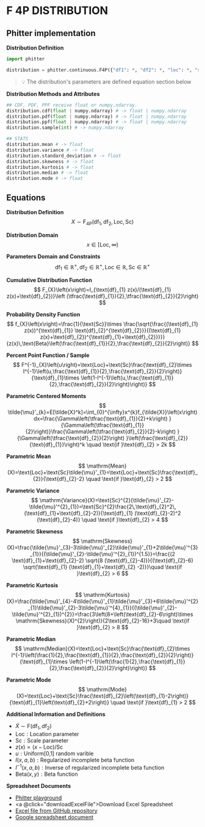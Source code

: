 # F 4P DISTRIBUTION

## Phitter implementation

**Distribution Definition**

```python
import phitter

distribution = phitter.continuous.F4P({"df1": *, "df2": *, "loc": *, "scale": *})
```

> 💡 The distribution's parameters are defined equation section below

**Distribution Methods and Attributes**

```python
## CDF, PDF, PPF receive float or numpy.ndarray.
distribution.cdf(float | numpy.ndarray) # -> float | numpy.ndarray
distribution.pdf(float | numpy.ndarray) # -> float | numpy.ndarray
distribution.ppf(float | numpy.ndarray) # -> float | numpy.ndarray
distribution.sample(int) # -> numpy.ndarray

## STATS
distribution.mean # -> float
distribution.variance # -> float
distribution.standard_deviation # -> float
distribution.skewness # -> float
distribution.kurtosis # -> float
distribution.median # -> float
distribution.mode # -> float
```

## Equations

**Distribution Definition**
$$ X\sim\mathrm{F_{4P}}\left(\text{df}_{1},\text{df}_{2},\text{Loc},\text{Sc}\right) $$

**Distribution Domain**
$$ x\in\left[\text{Loc},\infty\right) $$

**Parameters Domain and Constraints**
$$ \text{df}_{1}\in\mathbb{R}^{+}, \text{df}_{2}\in\mathbb{R}^{+}, \text{Loc}\in\mathbb{R}, \text{Sc}\in\mathbb{R}^{+} $$

**Cumulative Distribution Function**
$$ F_{X}\left(x\right)=I_{\text{df}_{1} z(x)/(\text{df}_{1} z(x)+\text{df}_{2})}\left (\tfrac{\text{df}_{1}}{2},\tfrac{\text{df}_{2}}{2}\right) $$

**Probability Density Function**
$$ f_{X}\left(x\right)=\frac{1}{\text{Sc}}\times \frac{\sqrt{\frac{(\text{df}_{1} z(x))^{\text{df}_{1}} \text{df}_{2}^{\text{df}_{2}}}{(\text{df}_{1} z(x)+\text{df}_{2})^{\text{df}_{1}+\text{df}_{2}}}}}{z(x)\,\text{Beta}\left(\frac{\text{df}_{1}}{2},\frac{\text{df}_{2}}{2}\right)} $$

**Percent Point Function / Sample**
$$ F^{-1}_{X}\left(u\right)=\text{Loc}+\text{Sc}\frac{\text{df}_{2}\times I^{-1}\left(u,\frac{\text{df}_{1}}{2},\frac{\text{df}_{2}}{2}\right)}{\text{df}_{1}\times \left(1-I^{-1}\left(u,\frac{\text{df}_{1}}{2},\frac{\text{df}_{2}}{2}\right)\right)} $$

**Parametric Centered Moments**
$$ \tilde{\mu}'_{k}=E[\tilde{X}^k]=\int_{0}^{\infty}x^{k}f_{\tilde{X}}\left(x\right)dx=\frac{\Gamma\left(\tfrac{\text{df}_{1}}{2}+k\right) }{\Gamma\left(\tfrac{\text{df}_{1}}{2}\right)}\frac{\Gamma\left(\tfrac{\text{df}_{2}}{2}-k\right) }{\Gamma\left(\tfrac{\text{df}_{2}}{2}\right) }\left(\frac{\text{df}_{2}}{\text{df}_{1}}\right)^k \quad \text{if }\text{df}_{2} > 2k $$

**Parametric Mean**
$$ \mathrm{Mean}(X)=\text{Loc}+\text{Sc}\tilde{\mu}'_{1}=\text{Loc}+\text{Sc}\frac{\text{df}_{2}}{\text{df}_{2}-2} \quad \text{if }\text{df}_{2} > 2 $$

**Parametric Variance**
$$ \mathrm{Variance}(X)=\text{Sc}^{2}(\tilde{\mu}'_{2}-\tilde{\mu}'^{2}_{1})=\text{Sc}^{2}\frac{2\,\text{df}_{2}^2\,(\text{df}_{1}+\text{df}_{2}-2)}{\text{df}_{1} (\text{df}_{2}-2)^2 (\text{df}_{2}-4)} \quad \text{if }\text{df}_{2} > 4 $$

**Parametric Skewness**
$$ \mathrm{Skewness}(X)=\frac{\tilde{\mu}'_{3}-3\tilde{\mu}'_{2}\tilde{\mu}'_{1}+2\tilde{\mu}'^{3}_{1}}{(\tilde{\mu}'_{2}-\tilde{\mu}'^{2}_{1})^{1.5}}=\frac{(2 \text{df}_{1}+\text{df}_{2}-2) \sqrt{8 (\text{df}_{2}-4)}}{(\text{df}_{2}-6) \sqrt{\text{df}_{1} (\text{df}_{1}+\text{df}_{2} -2)}}\quad \text{if }\text{df}_{2} > 6 $$

**Parametric Kurtosis**
$$ \mathrm{Kurtosis}(X)=\frac{\tilde{\mu}'_{4}-4\tilde{\mu}'_{1}\tilde{\mu}'_{3}+6\tilde{\mu}'^{2}_{1}\tilde{\mu}'_{2}-3\tilde{\mu}'^{4}_{1}}{(\tilde{\mu}'_{2}-\tilde{\mu}'^{2}_{1})^{2}}=\frac{3\left(8+\left(\text{df}_{2}-6\right)\times \mathrm{Skewness}(X)^{2}\right)}{2\text{df}_{2}-16}+3\quad \text{if }\text{df}_{2} > 8 $$

**Parametric Median**
$$ \mathrm{Median}(X)=\text{Loc}+\text{Sc}\frac{\text{df}_{2}\times I^{-1}\left(\frac{1}{2},\frac{\text{df}_{1}}{2},\frac{\text{df}_{2}}{2}\right)}{\text{df}_{1}\times \left(1-I^{-1}\left(\frac{1}{2},\frac{\text{df}_{1}}{2},\frac{\text{df}_{2}}{2}\right)\right)} $$

**Parametric Mode**
$$ \mathrm{Mode}(X)=\text{Loc}+\text{Sc}\frac{\text{df}_{2}\left(\text{df}_{1}-2\right)}{\text{df}_{1}\left(\text{df}_{2}+2\right)}  \quad \text{if }\text{df}_{1} > 2 $$

**Additional Information and Definitions**
- $\tilde{X}\sim\mathrm{F}\left(\text{df}_{1},\text{df}_{2}\right)$
- $\text{Loc}:\text{Location parameter}$
- $\text{Sc}:\text{Scale parameter}$
- $z\left(x\right)=\left(x-\text{Loc}\right)/\text{Sc}$
- $u:\text{Uniform[0,1] random varible}$
- $I\left(x,a,b\right):\text{Regularized incomplete beta function}$
- $I^{-1}\left(x,a,b\right):\text{Inverse of regularized incomplete beta function}$
- $\text{Beta}\left(x,y\right):\text{Beta function}$

**Spreadsheet Documents**

-   [Phitter playground](https://phitter.io/distributions/continuous/f_4p)
-   <a @click="downloadExcelFile">Download Excel Spreadsheet</a>
-   [Excel file from GitHub repository](https://github.com/phitterio/phitter-files/blob/main/continuous/f_4p.xlsx)
-   [Google spreadsheet document](https://docs.google.com/spreadsheets/d/11MgyMqzOyGNtFLdGviRTeNhAQMYBCJ8QRMHGxoPCzwM)

<script setup>
const downloadExcelFile = function() {
    const fileId = "f_4p";
    const url = `https://raw.githubusercontent.com/phitterio/phitter-files/main/continuous/${fileId}.xlsx`;
    const link = document.createElement("a");
    link.href = url;
    link.setAttribute("download", `${fileId}.xlsx`);
    document.body.appendChild(link);
    link.click();
    document.body.removeChild(link);
};
</script>

<style module>
a {
  cursor: pointer;
}
</style>

    
